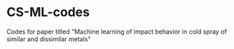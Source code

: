 # CS-ML-codes
Codes for paper titled "Machine learning of impact behavior in cold spray of similar and dissimilar metals"
